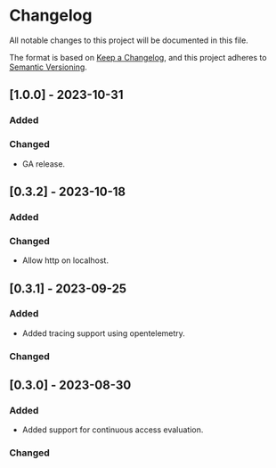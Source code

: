 # Changelog

All notable changes to this project will be documented in this file.

The format is based on [Keep a Changelog](https://keepachangelog.com/en/1.0.0/),
and this project adheres to [Semantic Versioning](https://semver.org/spec/v2.0.0.html).

## [1.0.0] - 2023-10-31

### Added

### Changed
- GA release.

## [0.3.2] - 2023-10-18

### Added

### Changed
- Allow http on localhost.

## [0.3.1] - 2023-09-25

### Added
- Added tracing support using opentelemetry.

### Changed

## [0.3.0] - 2023-08-30

### Added
- Added support for continuous access evaluation.

### Changed